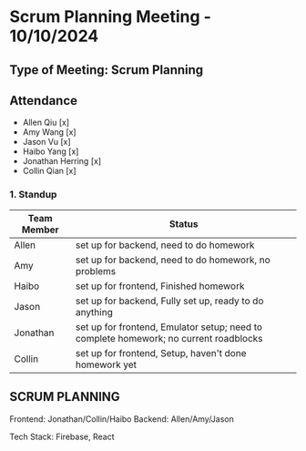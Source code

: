 # Scrum Planning Meeting - 10/10/2024

## Type of Meeting: Scrum Planning

## Attendance

- Allen Qiu [x]
- Amy Wang [x]
- Jason Vu [x]
- Haibo Yang [x]
- Jonathan Herring [x]
- Collin Qian [x]

### 1. Standup

| Team Member | Status                                                                                |
| ----------- | ------------------------------------------------------------------------------------- |
| Allen       | set up for backend, need to do homework                                               |
| Amy         | set up for backend, need to do homework, no problems                                  |
| Haibo       | set up for frontend, Finished homework                                                |
| Jason       | set up for backend, Fully set up, ready to do anything                                |
| Jonathan    | set up for frontend, Emulator setup; need to complete homework; no current roadblocks |
| Collin      | set up for frontend, Setup, haven't done homework yet                                 |

## SCRUM PLANNING

Frontend: Jonathan/Collin/Haibo
Backend: Allen/Amy/Jason

Tech Stack: Firebase, React

